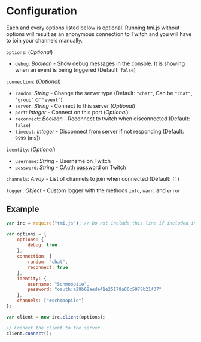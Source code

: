 # Configuration

Each and every options listed below is optional. Running tmi.js without options will result as an anonymous connection to Twitch and you will have to join your channels manually.

``options``: (_Optional_)

- ``debug``: _Boolean_ - Show debug messages in the console. It is showing when an event is being triggered (Default: ``false``)

``connection``: (_Optional_)

- ``random``: _String_ - Change the server type (Default: ``"chat"``, Can be ``"chat"``, ``"group"`` or ``"event"``)
- ``server``: _String_ - Connect to this server (_Optional_)
- ``port``: _Integer_ - Connect on this port (_Optional_)
- ``reconnect``: _Boolean_ - Reconnect to twitch when disconnected (Default: ``false``)
- ``timeout``: _Integer_ - Disconnect from server if not responding (Default: ``9999`` (ms))

``identity``: (_Optional_)

- ``username``: _String_ - Username on Twitch
- ``password``: _String_ - [OAuth password](http://twitchapps.com/tmi/) on Twitch

``channels``: _Array_ - List of channels to join when connected (Default: ``[]``)

``logger``: _Object_ - Custom logger with the methods ``info``, ``warn``, and ``error``

## Example

~~~ javascript
var irc = require("tmi.js"); // Do not include this line if included in HTML page

var options = {
    options: {
        debug: true
    },
    connection: {
        random: "chat",
        reconnect: true
    },
    identity: {
        username: "Schmoopiie",
        password: "oauth:a29b68aede41e25179a66c5978b21437"
    },
    channels: ["#schmoopiie"]
};

var client = new irc.client(options);

// Connect the client to the server..
client.connect();
~~~
